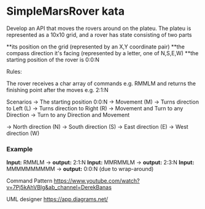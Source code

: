 # SimpleMarsRover kata
Develop an API that moves the rovers around on the plateu.
The plateu is represented as a 10x10 grid, and a rover has state consisting of two parts

**its position on the grid (represented by an X,Y coordinate pair)
**the compass direction it's facing (represented by a letter, one of N,S,E,W)
**the starting position of the rover is 0:0:N

Rules:

The rover receives a char array of commands e.g. RMMLM and returns the finishing point after the moves e.g. 2:1:N

Scenarios
-> The starting position 0:0:N
-> Movement (M)
-> Turns direction to Left (L)
-> Turns direction to Right (R)
-> Movement and Turn to any Direction
-> Turn to any Direction and Movement

-> North direction (N)
-> South direction (S)
-> East direction  (E)
-> West direction  (W)

### Example

**Input:** RMMLM -> **output:** 2:1:N 
**Input:** MMRMMLM -> **output:** 2:3:N 
**Input:** MMMMMMMMMM -> **output:** 0:0:N (due to wrap-around)

Command Pattern
https://www.youtube.com/watch?v=7Pj5kAhVBlg&ab_channel=DerekBanas

UML designer
https://app.diagrams.net/